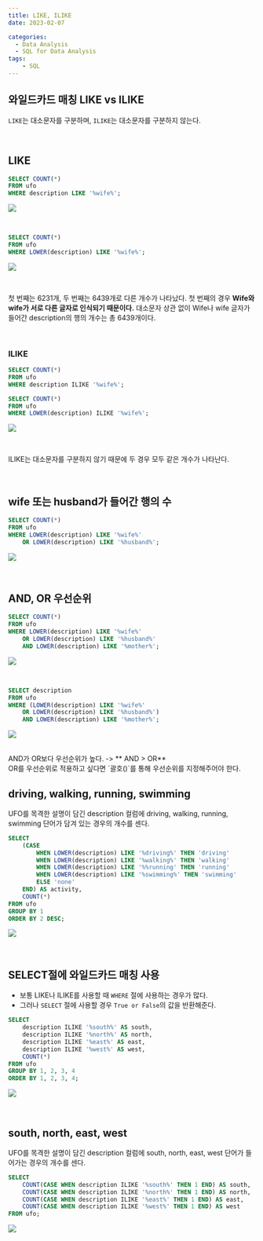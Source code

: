 ```yaml
---
title: LIKE, ILIKE
date: 2023-02-07

categories:
  - Data Analysis
  - SQL for Data Analysis
tags:
    - SQL
---
```


## 와일드카드 매칭 LIKE vs ILIKE
`LIKE`는 대소문자를 구분하며, `ILIKE`는 대소문자를 구분하지 않는다.

<br>

## LIKE
```sql
SELECT COUNT(*)
FROM ufo
WHERE description LIKE '%wife%';
```
![](https://velog.velcdn.com/images/ddoddo/post/fde37ad7-2e1d-4c30-8854-c299aabad404/image.png)

<br>

```sql
SELECT COUNT(*)
FROM ufo
WHERE LOWER(description) LIKE '%wife%';
```
![](https://velog.velcdn.com/images/ddoddo/post/63292785-1d96-4cdc-aaa9-6488f44838ba/image.png)

<br>

첫 번째는 6231개, 두 번째는 6439개로 다른 개수가 나타났다. 첫 번째의 경우 **Wife와 wife가 서로 다른 글자로 인식되기 때문이다.** 대소문자 상관 없이 Wife나 wife 글자가 들어간 description의 행의 개수는 총 6439개이다.

<br>

### ILIKE
```sql
SELECT COUNT(*)
FROM ufo
WHERE description ILIKE '%wife%';
```
```sql
SELECT COUNT(*)
FROM ufo
WHERE LOWER(description) ILIKE '%wife%';
```
![](https://velog.velcdn.com/images/ddoddo/post/102dda22-f70b-4a38-8a4f-a0c1212d0cc4/image.png)

<br>

ILIKE는 대소문자를 구분하지 않기 때문에 두 경우 모두 같은 개수가 나타난다.

<br>

## wife 또는 husband가 들어간 행의 수
```sql
SELECT COUNT(*)
FROM ufo
WHERE LOWER(description) LIKE '%wife%'
	OR LOWER(description) LIKE '%husband%';
```
![](https://velog.velcdn.com/images/ddoddo/post/95b1c689-ec55-434b-99f5-91e02e092c7d/image.png)

<br>

## AND, OR 우선순위
```sql
SELECT COUNT(*)
FROM ufo
WHERE LOWER(description) LIKE '%wife%'
	OR LOWER(description) LIKE '%husband%'
	AND LOWER(description) LIKE '%mother%';
```
![](https://velog.velcdn.com/images/ddoddo/post/f1df60c8-2479-4fcf-98b7-06fd9633d795/image.png)

<br>

```sql
SELECT description
FROM ufo
WHERE (LOWER(description) LIKE '%wife%'
	OR LOWER(description) LIKE '%husband%')
	AND LOWER(description) LIKE '%mother%';
```
![](https://velog.velcdn.com/images/ddoddo/post/55741862-279b-47e8-8530-25ac10b517b7/image.png)

<br>
AND가 OR보다 우선순위가 높다. -> ** AND > OR** <br>
OR를 우선순위로 적용하고 싶다면 `괄호()`를 통해 우선순위를 지정해주어야 한다.

<br>

## driving, walking, running, swimming
UFO를 목격한 설명이 담긴 description 컬럼에 driving, walking, running, swimming 단어가 담겨 있는 경우의 개수를 센다.
```sql
SELECT
	(CASE
	 	WHEN LOWER(description) LIKE '%driving%' THEN 'driving'
	 	WHEN LOWER(description) LIKE '%walking%' THEN 'walking'
	 	WHEN LOWER(description) LIKE '%%running' THEN 'running'
	 	WHEN LOWER(description) LIKE '%swimming%' THEN 'swimming'
	 	ELSE 'none'
	END) AS activity,
	COUNT(*)
FROM ufo
GROUP BY 1
ORDER BY 2 DESC;
```
![](https://velog.velcdn.com/images/ddoddo/post/5d54ace2-9ff9-4957-9e0b-14e595d2fc7e/image.png)

<br>

## SELECT절에 와일드카드 매칭 사용
- 보통 LIKE나 ILIKE를 사용할 때 `WHERE` 절에 사용하는 경우가 많다.
- 그러나 `SELECT` 절에 사용할 경우 `True or False`의 값을 반환해준다.
```sql
SELECT
	description ILIKE '%south%' AS south,
	description ILIKE '%north%' AS north,
	description ILIKE '%east%' AS east,
	description ILIKE '%west%' AS west,
	COUNT(*)
FROM ufo
GROUP BY 1, 2, 3, 4
ORDER BY 1, 2, 3, 4;
```
![](https://velog.velcdn.com/images/ddoddo/post/45fe7e7f-5d9d-478e-9d75-6c26c432c677/image.png)

<br>

## south, north, east, west
UFO를 목격한 설명이 담긴 description 컬럼에 south, north, east, west 단어가 들어가는 경우의 개수를 센다.
```sql
SELECT
	COUNT(CASE WHEN description ILIKE '%south%' THEN 1 END) AS south,
	COUNT(CASE WHEN description ILIKE '%north%' THEN 1 END) AS north,
	COUNT(CASE WHEN description ILIKE '%east%' THEN 1 END) AS east,
	COUNT(CASE WHEN description ILIKE '%west%' THEN 1 END) AS west
FROM ufo;
```
![](https://velog.velcdn.com/images/ddoddo/post/87c0708c-4718-46cf-8756-eacd82d92a94/image.png)
